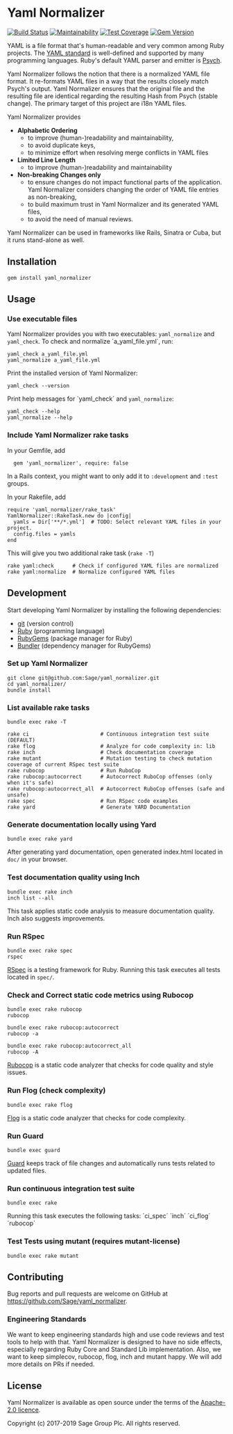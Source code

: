 # Yaml Normalizer

[![Build Status](https://github.com/Sage/yaml_normalizer/actions/workflows/ci.yml/badge.svg?branch=master)](https://github.com/Sage/yaml_normalizer/actions/workflows/ci.yml)
[![Maintainability](https://api.codeclimate.com/v1/badges/8dccb6c06fcd8bc0e587/maintainability)](https://codeclimate.com/github/Sage/yaml_normalizer/maintainability)
[![Test Coverage](https://api.codeclimate.com/v1/badges/8dccb6c06fcd8bc0e587/test_coverage)](https://codeclimate.com/github/Sage/yaml_normalizer/test_coverage)
[![Gem Version](https://badge.fury.io/rb/yaml_normalizer.svg)](https://badge.fury.io/rb/yaml_normalizer)

YAML is a file format that's human-readable and very common among Ruby projects.
The [YAML standard](http://yaml.org/) is well-defined and supported by many
programming languages. Ruby's default YAML parser and emitter is
[Psych](https://github.com/ruby/psych#psych).

Yaml Normalizer follows the notion that there is a normalized YAML file
format. It re-formats YAML files in a way that the results closely match Psych's
output. Yaml Normalizer ensures that the original file and the resulting
file are identical regarding the resulting Hash from Psych (stable change). The
primary target of this project are i18n YAML files.

Yaml Normalizer provides
* **Alphabetic Ordering**
  * to improve (human-)readability and maintainability,
  * to avoid duplicate keys,
  * to minimize effort when resolving merge conflicts in YAML files
* **Limited Line Length**
  * to improve (human-)readability and maintainability
* **Non-breaking Changes only**
  * to ensure changes do not impact functional parts of the application.
    Yaml Normalizer considers changing the order of YAML file entries as
    non-breaking,
  * to build maximum trust in Yaml Normalizer and its generated YAML files,
  * to avoid the need of manual reviews.

Yaml Normalizer can be used in frameworks like Rails, Sinatra or Cuba, but
it runs stand-alone as well.

## Installation
    gem install yaml_normalizer

## Usage
### Use executable files
Yaml Normalizer provides you with two executables: `yaml_normalize` and `yaml_check`.
To check and normalize ´a_yaml_file.yml´, run:

    yaml_check a_yaml_file.yml
    yaml_normalize a_yaml_file.yml

Print the installed version of Yaml Normalizer:

    yaml_check --version

Print help messages for ´yaml_check´ and `yaml_normalize`:

    yaml_check --help
    yaml_normalize --help

### Include Yaml Normalizer rake tasks
In your Gemfile, add

      gem 'yaml_normalizer', require: false

In a Rails context, you might want to only add it to `:development` and `:test` groups.

In your Rakefile, add

    require 'yaml_normalizer/rake_task'
    YamlNormalizer::RakeTask.new do |config|
      yamls = Dir['**/*.yml']  # TODO: Select relevant YAML files in your project.
      config.files = yamls
    end

This will give you two additional rake task (`rake -T`)

    rake yaml:check      # Check if configured YAML files are normalized
    rake yaml:normalize  # Normalize configured YAML files

## Development
Start developing Yaml Normalizer by installing the following dependencies:
* [git](https://git-scm.com/downloads) (version control)
* [Ruby](https://www.ruby-lang.org/en/documentation/installation/) (programming language)
* [RubyGems](https://rubygems.org/pages/download) (package manager for Ruby)
* [Bundler](http://bundler.io/) (dependency manager for RubyGems)

### Set up Yaml Normalizer
    git clone git@github.com:Sage/yaml_normalizer.git
    cd yaml_normalizer/
    bundle install

### List available rake tasks
    bundle exec rake -T
```
rake ci                       # Continuous integration test suite (DEFAULT)
rake flog                     # Analyze for code complexity in: lib
rake inch                     # Check documentation coverage
rake mutant                   # Mutation testing to check mutation coverage of current RSpec test suite
rake rubocop                  # Run RuboCop
rake rubocop:autocorrect      # Autocorrect RuboCop offenses (only when it's safe)
rake rubocop:autocorrect_all  # Autocorrect RuboCop offenses (safe and unsafe)
rake spec                     # Run RSpec code examples
rake yard                     # Generate YARD Documentation
```

### Generate documentation locally using Yard
    bundle exec rake yard
After generating yard documentation, open generated index.html located in `doc/` in your browser.

### Test documentation quality using Inch
    bundle exec rake inch
    inch list --all
This task applies static code analysis to measure documentation quality. Inch also suggests improvements.

### Run RSpec
    bundle exec rake spec
    rspec
[RSpec](https://rubygems.org/gems/rspec) is a testing framework for Ruby. Running this task executes all tests located in `spec/`.

### Check and Correct static code metrics using Rubocop
    bundle exec rake rubocop
    rubocop

    bundle exec rake rubocop:autocorrect
    rubocop -a

    bundle exec rake rubocop:autocorrect_all
    rubocop -A
[Rubocop](https://rubygems.org/gems/rubocop) is a static code analyzer that checks for code quality and style issues.

### Run Flog (check complexity)
    bundle exec rake flog
[Flog](https://rubygems.org/gems/flog) is a static code analyzer that checks for code complexity.

### Run Guard
    bundle exec guard
[Guard](https://rubygems.org/gems/guard) keeps track of file changes and automatically runs tests related to updated files.

### Run continuous integration test suite
    bundle exec rake
Running this task executes the following tasks: ´ci_spec´ ´inch´ ´ci_flog´ ´rubocop`

### Test Tests using mutant (requires mutant-license)
    bundle exec rake mutant

## Contributing
Bug reports and pull requests are welcome on GitHub at
https://github.com/Sage/yaml_normalizer.

### Engineering Standards
We want to keep engineering standards high and use code reviews and test tools
to help with that. Yaml Normalizer is designed to have no side effects,
especially regarding Ruby Core and Standard Lib implementation. Also, we want to
keep simplecov, rubocop, flog, inch and mutant happy. We will add more details
on PRs if needed.

## License
Yaml Normalizer is available as open source under the terms of the
[Apache-2.0 licence](https://github.com/Sage/yaml_normalizer/blob/master/LICENSE).

Copyright (c) 2017-2019 Sage Group Plc. All rights reserved.
